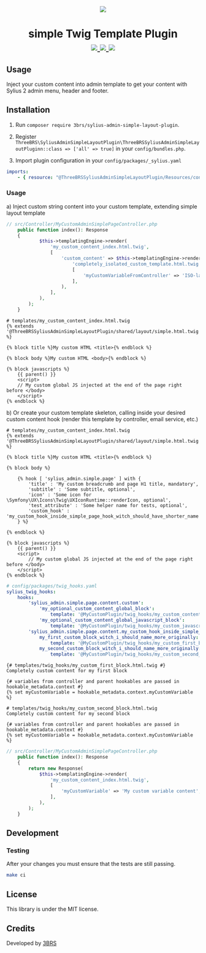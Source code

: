 <p align="center">
    <a href="https://www.3brs.com" target="_blank">
        <img src="https://3brs1.fra1.cdn.digitaloceanspaces.com/3brs/logo/3BRS-logo-sylius-200.png"/>
    </a>
</p>
<h1 align="center">
simple Twig Template Plugin
<br />
	<a href="https://packagist.org/packages/3brs/sylius-admin-simple-layout-plugin" title="License" target="_blank">
        <img src="https://img.shields.io/packagist/l/3brs/sylius-admin-simple-layout-plugin" />
    </a>
    <a href="https://packagist.org/packages/3brs/sylius-admin-simple-layout-plugin" title="Version" target="_blank">
        <img src="https://img.shields.io/packagist/v/3brs/sylius-admin-simple-layout-plugin" />
    </a>
    <a href="https://circleci.com/gh/3BRS/sylius-admin-simple-layout-plugin" title="Build status" target="_blank">
        <img src="https://circleci.com/gh/3BRS/sylius-admin-simple-layout-plugin.svg?style=shield" />
    </a>
</h1>

## Usage

Inject your custom content into admin template to get your content with Sylius 2 admin menu, header and footer.

## Installation

1. Run `composer require 3brs/sylius-admin-simple-layout-plugin`.
2. Register `ThreeBRS\SyliusAdminSimpleLayoutPlugin\ThreeBRSSyliusAdminSimpleLayoutPluginn::class => ['all' => true]` in your `config/bundles.php`.

4. Import plugin configuration in your `config/packages/_sylius.yaml`

```yaml
imports:
    - { resource: "@ThreeBRSSyliusAdminSimpleLayoutPlugin/Resources/config/config.yaml" }
```

### Usage

a) Inject custom string content into your custom template, extending simple layout template
```php
// src/Controller/MyCustomAdminSimplePageController.php
    public function index(): Response
    {
            $this->templatingEngine->render(
                'my_custom_content_index.html.twig',
                [
                    'custom_content' => $this->templatingEngine->render(
                        'completely_isolated_custom_template.html.twig',
                        [
                            'myCustomVariableFromController' => 'ISO-late',
                        ],
                    ),
                ],
            ),
        );
    }
```

```twig
# templates/my_custom_content_index.html.twig
{% extends '@ThreeBRSSyliusAdminSimpleLayoutPlugin/shared/layout/simple.html.twig' %}

{% block title %}My custom HTML <title>{% endblock %}

{% block body %}My custom HTML <body>{% endblock %}

{% block javascripts %}
    {{ parent() }}
    <script>
    // My custom global JS injected at the end of the page right before </body>
    </script>
{% endblock %}
```

b) Or create your custom template skeleton, calling inside your desired custom content hook (render this template by controller, email service, etc.)

```twig
# templates/my_custom_content_index.html.twig
{% extends '@ThreeBRSSyliusAdminSimpleLayoutPlugin/shared/layout/simple.html.twig' %}

{% block title %}My custom HTML <title>{% endblock %}

{% block body %}

	{% hook [ 'sylius_admin.simple.page' ] with {
		'title' : 'My custom breadcrumb and page H1 title, mandatory',
		'subtitle' : 'Some subtitle, optional',
		'icon' : 'Some icon for \Symfony\UX\Icons\Twig\UXIconRuntime::renderIcon, optional',
		'test_attribute' : 'Some helper name for tests, optional',
		'custom_hook' : 'my_custom_hook_inside_simple_page_hook_witch_should_have_shorter_name',
	} %}

{% endblock %}

{% block javascripts %}
	{{ parent() }}
	<script>
        // My custom global JS injected at the end of the page right before </body>
    </script>
{% endblock %}
```

```yaml
# config/packages/twig_hooks.yaml
sylius_twig_hooks:
    hooks:
        'sylius_admin.simple.page.content.custom':
            'my_optional_custom_content_global_block':
                template: '@MyCustomPlugin/twig_hooks/my_custom_content_rendered_on_every_custom_page.html.twig'
            'my_optional_custom_content_global_javascript_block':
                template: '@MyCustomPlugin/twig_hooks/my_custom_javascript_rendered_on_every_custom_page.html.twig'
        'sylius_admin.simple.page.content.my_custom_hook_inside_simple_page_hook_witch_should_have_shorter_name':
            my_first_custom_block_witch_i_should_name_more_originally:
                template: '@MyCustomPlugin/twig_hooks/my_custom_first_block.html.twig'
            my_second_custom_block_witch_i_should_name_more_originally:
                template: '@MyCustomPlugin/twig_hooks/my_custom_second_block.html.twig'
```

```twig
{# templates/twig_hooks/my_custom_first_block.html.twig #}
Completely custom content for my first block

{# variables from controller and parent hookables are passed in hookable_metadata.context #}
{% set myCustomVariable = hookable_metadata.context.myCustomVariable %}

```

```twig
# templates/twig_hooks/my_custom_second_block.html.twig
Completely custom content for my second block

{# variables from controller and parent hookables are passed in hookable_metadata.context #}
{% set myCustomVariable = hookable_metadata.context.myCustomVariable %}
```

```php
// src/Controller/MyCustomAdminSimplePageController.php
    public function index(): Response
    {
        return new Response(
            $this->templatingEngine->render(
                'my_custom_content_index.html.twig',
                [
                    'myCustomVariable' => 'My custom variable content',
                ],
            ),
        );
    }
```

## Development

### Testing

After your changes you must ensure that the tests are still passing.

```bash
make ci
```

License
-------
This library is under the MIT license.

Credits
-------
Developed by [3BRS](https://3brs.com)

